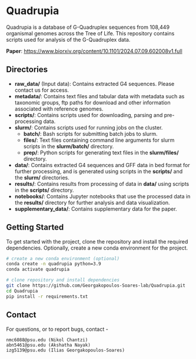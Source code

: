 # Quadrupia
Quadrupia is a database of G-Quadruplex sequences from 108,449 organismal genomes across the Tree of Life. This repository contains scripts used for analysis of the G-Quadruplex data.

**Paper**: https://www.biorxiv.org/content/10.1101/2024.07.09.602008v1.full

## Directories

- **raw_data/** (Input data): Contains extracted G4 sequences. Please contact us for access.
- **metadata/**: Contains text files and tabular data with metadata such as taxonomic groups, ftp paths for download and other information associated with reference genomes.
- **scripts/**: Contains scripts used for downloading, parsing and pre-processing data.
- **slurm/**: Contains scripts used for running jobs on the cluster.
    - **batch/**: Bash scripts for submitting batch jobs to slurm.
    - **files/**: Text files containing command line arguments for slurm scripts in the **slurm/batch/** directory.
    - **prep/**: Python scripts for generating text files in the **slurm/files/** directory.
- **data/**: Contains extracted G4 sequences and GFF data in bed format for further processing, and is generated using scripts in the **scripts/** and the **slurm/** directories.
- **results/**: Contains results from processing of data in **data/** using scripts in the **scripts/** directory.
- **notebooks/**: Contains Jupyter notebooks that use the processed data in the **results/** directory for further analysis and data visualization.
- **supplementary_data/**: Contains supplementary data for the paper.

## Getting Started

To get started with the project, clone the repository and install the required dependencies. Optionally, create a new conda environment for the project.

```bash
# create a new conda environment (optional)
conda create -n quadrupia python=3.9
conda activate quadrupia

# clone repository and install dependencies
git clone https://github.com/Georgakopoulos-Soares-lab/Quadrupia.git
cd Quadrupia
pip install -r requirements.txt
```

## Contact
For questions, or to report bugs, contact -
```
nmc6088@psu.edu (Nikol Chantzi)
abn5461@psu.edu (Akshatha Nayak)
izg5139@psu.edu (Ilias Georgakopoulos-Soares)
```
